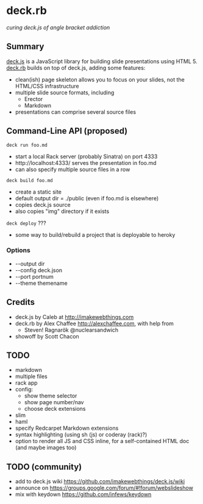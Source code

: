 # deck.rb

*curing deck.js of angle bracket addiction*

## Summary

[deck.js](http://imakewebthings.github.com/deck.js) is a JavaScript library for building slide presentations using HTML 5. [deck.rb](http://github.com/alexch/deck.rb) builds on top of deck.js, adding some features:

* clean(ish) page skeleton allows you to focus on your slides, not the HTML/CSS infrastructure
* multiple slide source formats, including
  * Erector
  * Markdown
* presentations can comprise several source files

## Command-Line API (proposed)

`deck run foo.md`

 * start a local Rack server (probably Sinatra) on port 4333
 * http://localhost:4333/ serves the presentation in foo.md
 * can also specify multiple source files in a row

`deck build foo.md`

 * create a static site
 * default output dir = ./public (even if foo.md is elsewhere)
 * copies deck.js source
 * also copies "img" directory if it exists

`deck deploy` ???

 * some way to build/rebuild a project that is deployable to heroky


### Options

 * --output dir
 * --config deck.json
 * --port portnum
 * --theme themename

## Credits

* deck.js by Caleb at http://imakewebthings.com
* deck.rb by Alex Chaffee http://alexchaffee.com, with help from
  * Steven! Ragnarök @nuclearsandwich
* showoff by Scott Chacon

## TODO

* markdown
* multiple files
* rack app
* config: 
  * show theme selector
  * show page number/nav
  * choose deck extensions
* slim
* haml
* specify Redcarpet Markdown extensions
* syntax highlighting (using sh (js) or coderay (rack)?)
* option to render all JS and CSS inline, for a self-contained HTML doc (and maybe images too)

## TODO (community)

* add to deck.js wiki https://github.com/imakewebthings/deck.js/wiki
* announce on https://groups.google.com/forum/#!forum/webslideshow
* mix with keydown https://github.com/infews/keydown


